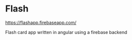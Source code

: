 # Flash

https://flashapp.firebaseapp.com/

Flash card app written in angular using a firebase backend
